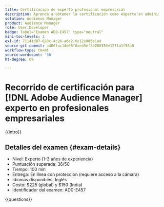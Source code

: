 ```yaml
---
title: Certificación de experto profesional empresarial
description: Aprenda a obtener la certificación como experto en administración de empresas de Adobe  [!DNL Audience Manager] Business Manager.
solution: Audience Manager
product: Audience Manager
role: User,Developer
badge: label="Examen AD0-E457" type="neutral"
mini-toc-levels: 1
exl-id: 71141d87-828c-4c28-a6e2-0e12e885e1ad
source-git-commit: a406fac14e66f8aed5ef3b288356e12ffa1f98a0
workflow-type: tm+mt
source-wordcount: '56'
ht-degree: 0%

---
```


# Recorrido de certificación para [!DNL Adobe Audience Manager] experto en profesionales empresariales

{{intro}}

## Detalles del examen {#exam-details}

* Nivel: Experto (1-3 años de experiencia)
* Puntuación superada: 36/50
* Tiempo: 100 min
* Entrega: En línea con protección (requiere acceso a la cámara)
* Idiomas disponibles: Inglés
* Costo: $225 (global) y $150 (India)
* Identificador del examen: AD0-E457

{{questions}}
